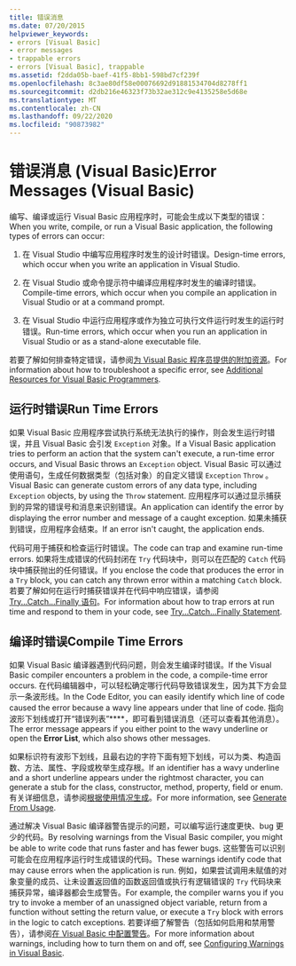 ```yaml
---
title: 错误消息
ms.date: 07/20/2015
helpviewer_keywords:
- errors [Visual Basic]
- error messages
- trappable errors
- errors [Visual Basic], trappable
ms.assetid: f2dda05b-baef-41f5-8bb1-598bd7cf239f
ms.openlocfilehash: 8c3ae80df58e00076692d91881534704d8278ff1
ms.sourcegitcommit: d2db216e46323f73b32ae312c9e4135258e5d68e
ms.translationtype: MT
ms.contentlocale: zh-CN
ms.lasthandoff: 09/22/2020
ms.locfileid: "90873982"
---
```

# <a name="error-messages-visual-basic"></a><span data-ttu-id="a7095-102">错误消息 (Visual Basic)</span><span class="sxs-lookup"><span data-stu-id="a7095-102">Error Messages (Visual Basic)</span></span>

<span data-ttu-id="a7095-103">编写、编译或运行 Visual Basic 应用程序时，可能会生成以下类型的错误：</span><span class="sxs-lookup"><span data-stu-id="a7095-103">When you write, compile, or run a Visual Basic application, the following types of errors can occur:</span></span>  
  
1. <span data-ttu-id="a7095-104">在 Visual Studio 中编写应用程序时发生的设计时错误。</span><span class="sxs-lookup"><span data-stu-id="a7095-104">Design-time errors, which occur when you write an application in Visual Studio.</span></span>  
  
2. <span data-ttu-id="a7095-105">在 Visual Studio 或命令提示符中编译应用程序时发生的编译时错误。</span><span class="sxs-lookup"><span data-stu-id="a7095-105">Compile-time errors, which occur when you compile an application in Visual Studio or at a command prompt.</span></span>  
  
3. <span data-ttu-id="a7095-106">在 Visual Studio 中运行应用程序或作为独立可执行文件运行时发生的运行时错误。</span><span class="sxs-lookup"><span data-stu-id="a7095-106">Run-time errors, which occur when you run an application in Visual Studio or as a stand-alone executable file.</span></span>  
  
 <span data-ttu-id="a7095-107">若要了解如何排查特定错误，请参阅[为 Visual Basic 程序员提供的附加资源](../../getting-started/additional-resources.md)。</span><span class="sxs-lookup"><span data-stu-id="a7095-107">For information about how to troubleshoot a specific error, see [Additional Resources for Visual Basic Programmers](../../getting-started/additional-resources.md).</span></span>  
  
## <a name="run-time-errors"></a><span data-ttu-id="a7095-108">运行时错误</span><span class="sxs-lookup"><span data-stu-id="a7095-108">Run Time Errors</span></span>  

 <span data-ttu-id="a7095-109">如果 Visual Basic 应用程序尝试执行系统无法执行的操作，则会发生运行时错误，并且 Visual Basic 会引发 `Exception` 对象。</span><span class="sxs-lookup"><span data-stu-id="a7095-109">If a Visual Basic application tries to perform an action that the system can't execute, a run-time error occurs, and Visual Basic throws an `Exception` object.</span></span> <span data-ttu-id="a7095-110">Visual Basic 可以通过使用语句，生成任何数据类型（包括对象）的自定义错误 `Exception` `Throw` 。</span><span class="sxs-lookup"><span data-stu-id="a7095-110">Visual Basic can generate custom errors of any data type, including `Exception` objects, by using the `Throw` statement.</span></span> <span data-ttu-id="a7095-111">应用程序可以通过显示捕获到的异常的错误号和消息来识别错误。</span><span class="sxs-lookup"><span data-stu-id="a7095-111">An application can identify the error by displaying the error number and message of a caught exception.</span></span> <span data-ttu-id="a7095-112">如果未捕获到错误，应用程序会结束。</span><span class="sxs-lookup"><span data-stu-id="a7095-112">If an error isn't caught, the application ends.</span></span>  
  
 <span data-ttu-id="a7095-113">代码可用于捕获和检查运行时错误。</span><span class="sxs-lookup"><span data-stu-id="a7095-113">The code can trap and examine run-time errors.</span></span> <span data-ttu-id="a7095-114">如果将生成错误的代码封闭在 `Try` 代码块中，则可以在匹配的 `Catch` 代码块中捕获抛出的任何错误。</span><span class="sxs-lookup"><span data-stu-id="a7095-114">If you enclose the code that produces the error in a `Try` block, you can catch any thrown error within a matching `Catch` block.</span></span> <span data-ttu-id="a7095-115">若要了解如何在运行时捕获错误并在代码中响应错误，请参阅 [Try...Catch...Finally 语句](../statements/try-catch-finally-statement.md)。</span><span class="sxs-lookup"><span data-stu-id="a7095-115">For information about how to trap errors at run time and respond to them in your code, see [Try...Catch...Finally Statement](../statements/try-catch-finally-statement.md).</span></span>  
  
## <a name="compile-time-errors"></a><span data-ttu-id="a7095-116">编译时错误</span><span class="sxs-lookup"><span data-stu-id="a7095-116">Compile Time Errors</span></span>  

 <span data-ttu-id="a7095-117">如果 Visual Basic 编译器遇到代码问题，则会发生编译时错误。</span><span class="sxs-lookup"><span data-stu-id="a7095-117">If the Visual Basic compiler encounters a problem in the code, a compile-time error occurs.</span></span> <span data-ttu-id="a7095-118">在代码编辑器中，可以轻松确定哪行代码导致错误发生，因为其下方会显示一条波形线。</span><span class="sxs-lookup"><span data-stu-id="a7095-118">In the Code Editor, you can easily identify which line of code caused the error because a wavy line appears under that line of code.</span></span> <span data-ttu-id="a7095-119">指向波形下划线或打开“错误列表”\*\*\*\*，即可看到错误消息（还可以查看其他消息）。</span><span class="sxs-lookup"><span data-stu-id="a7095-119">The error message appears if you either point to the wavy underline or open the **Error List**, which also shows other messages.</span></span>  
  
 <span data-ttu-id="a7095-120">如果标识符有波形下划线，且最右边的字符下面有短下划线，可以为类、构造函数、方法、属性、字段或枚举生成存根。</span><span class="sxs-lookup"><span data-stu-id="a7095-120">If an identifier has a wavy underline and a short underline appears under the rightmost character, you can generate a stub for the class, constructor, method, property, field or enum.</span></span> <span data-ttu-id="a7095-121">有关详细信息，请参阅[根据使用情况生成](/visualstudio/ide/visual-csharp-intellisense#generate-from-usage)。</span><span class="sxs-lookup"><span data-stu-id="a7095-121">For more information, see [Generate From Usage](/visualstudio/ide/visual-csharp-intellisense#generate-from-usage).</span></span>
  
 <span data-ttu-id="a7095-122">通过解决 Visual Basic 编译器警告提示的问题，可以编写运行速度更快、bug 更少的代码。</span><span class="sxs-lookup"><span data-stu-id="a7095-122">By resolving warnings from the Visual Basic compiler, you might be able to write code that runs faster and has fewer bugs.</span></span> <span data-ttu-id="a7095-123">这些警告可以识别可能会在应用程序运行时生成错误的代码。</span><span class="sxs-lookup"><span data-stu-id="a7095-123">These warnings identify code that may cause errors when the application is run.</span></span> <span data-ttu-id="a7095-124">例如，如果尝试调用未赋值的对象变量的成员、让未设置返回值的函数返回值或执行有逻辑错误的 `Try` 代码块来捕获异常，编译器都会生成警告。</span><span class="sxs-lookup"><span data-stu-id="a7095-124">For example, the compiler warns you if you try to invoke a member of an unassigned object variable, return from a function without setting the return value, or execute a `Try` block with errors in the logic to catch exceptions.</span></span> <span data-ttu-id="a7095-125">若要详细了解警告（包括如何启用和禁用警告），请参阅[在 Visual Basic 中配置警告](/visualstudio/ide/configuring-warnings-in-visual-basic)。</span><span class="sxs-lookup"><span data-stu-id="a7095-125">For more information about warnings, including how to turn them on and off, see [Configuring Warnings in Visual Basic](/visualstudio/ide/configuring-warnings-in-visual-basic).</span></span>

